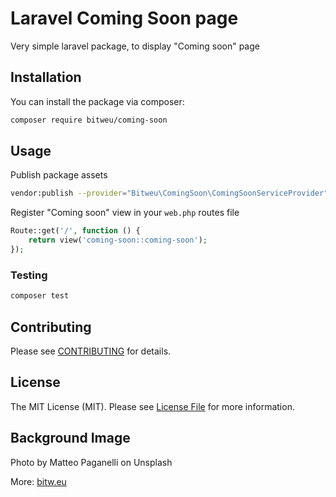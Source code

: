 # Laravel Coming Soon page

Very simple laravel package, to display "Coming soon" page

## Installation

You can install the package via composer:

```bash
composer require bitweu/coming-soon
```

## Usage

Publish package assets

```bash
vendor:publish --provider="Bitweu\ComingSoon\ComingSoonServiceProvider" --force --tag="assets"
```

Register "Coming soon" view in your `web.php` routes file
```php
Route::get('/', function () {
    return view('coming-soon::coming-soon');
});
```

### Testing

``` bash
composer test
```

## Contributing

Please see [CONTRIBUTING](CONTRIBUTING.md) for details.

## License

The MIT License (MIT). Please see [License File](LICENSE.md) for more information.

## Background Image
Photo by Matteo Paganelli on Unsplash

More: [bitw.eu](https://www.bitw.eu)